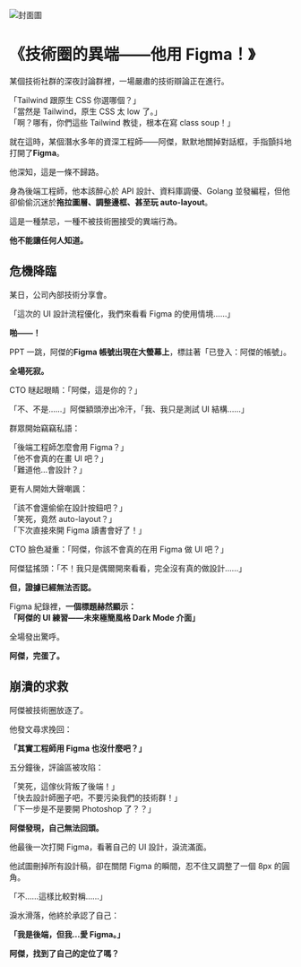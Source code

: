 
![封面圖](/images/f001.webp)

# 《技術圈的異端——他用 Figma！》

某個技術社群的深夜討論群裡，一場嚴肅的技術辯論正在進行。  

「Tailwind 跟原生 CSS 你選哪個？」  
「當然是 Tailwind，原生 CSS 太 low 了。」  
「啊？哪有，你們這些 Tailwind 教徒，根本在寫 class soup！」  

就在這時，某個潛水多年的資深工程師——阿傑，默默地關掉對話框，手指顫抖地打開了**Figma**。  

他深知，這是一條不歸路。  

身為後端工程師，他本該醉心於 API 設計、資料庫調優、Golang 並發編程，但他卻偷偷沉迷於**拖拉圖層、調整邊框、甚至玩 auto-layout**。

這是一種禁忌，一種不被技術圈接受的異端行為。  

**他不能讓任何人知道。**  


## 危機降臨  

某日，公司內部技術分享會。  

「這次的 UI 設計流程優化，我們來看看 Figma 的使用情境……」  

**啪——！**  

PPT 一跳，阿傑的**Figma 帳號出現在大螢幕上**，標註著「已登入：阿傑的帳號」。  

**全場死寂。**  

CTO 瞇起眼睛：「阿傑，這是你的？」  

「不、不是……」阿傑額頭滲出冷汗，「我、我只是測試 UI 結構……」  

群眾開始竊竊私語：  

「後端工程師怎麼會用 Figma？」  
「他不會真的在畫 UI 吧？」  
「難道他…會設計？」  

更有人開始大聲嘲諷：  

「該不會還偷偷在設計按鈕吧？」  
「笑死，竟然 auto-layout？」  
「下次直接來開 Figma 讀書會好了！」  

CTO 臉色凝重：「阿傑，你該不會真的在用 Figma 做 UI 吧？」  

阿傑猛搖頭：「不！我只是偶爾開來看看，完全沒有真的做設計……」  

**但，證據已經無法否認。**  

Figma 紀錄裡，**一個標題赫然顯示：**  
**「阿傑的 UI 練習——未來極簡風格 Dark Mode 介面」**  

全場發出驚呼。  

**阿傑，完蛋了。**  


##  崩潰的求救  

阿傑被技術圈放逐了。  

他發文尋求挽回：  

**「其實工程師用 Figma 也沒什麼吧？」**  

五分鐘後，評論區被攻陷：  

「笑死，這傢伙背叛了後端！」  
「快去設計師圈子吧，不要污染我們的技術群！」  
「下一步是不是要開 Photoshop 了？？」  

**阿傑發現，自己無法回頭。**  

他最後一次打開 Figma，看著自己的 UI 設計，淚流滿面。  

他試圖刪掉所有設計稿，卻在關閉 Figma 的瞬間，忍不住又調整了一個 8px 的圓角。  

「不……這樣比較對稱……」  

淚水滑落，他終於承認了自己：  

**「我是後端，但我…愛 Figma。」**  

**阿傑，找到了自己的定位了嗎？**